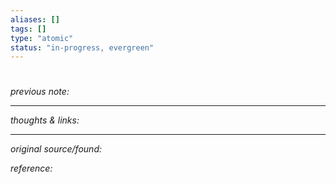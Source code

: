 ```yaml
---
aliases: []
tags: []
type: "atomic"
status: "in-progress, evergreen"
---
```


# 
_previous note:_ 

---

_thoughts & links:_




---

_original source/found:_ 

_reference:_ 
